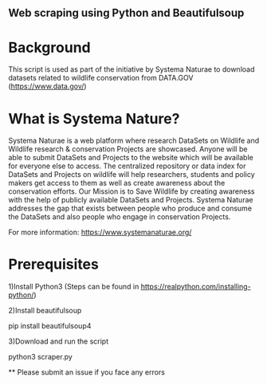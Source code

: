 ## Web scraping using Python and Beautifulsoup

# Background

This script is used as part of the initiative by Systema Naturae to download datasets related to wildlife conservation from DATA.GOV (https://www.data.gov/)

# What is Systema Nature?

Systema Naturae is a web platform where research DataSets on Wildlife and Wildlife research & conservation Projects are showcased. Anyone will be able to submit DataSets and Projects to the website which will be available for everyone else to access.
The centralized repository or data index for DataSets and Projects on wildlife will help researchers, students and policy makers get access to them as well as create awareness about the conservation efforts.
Our Mission is to Save Wildlife by creating awareness with the help of publicly available DataSets and Projects. Systema Naturae addresses the gap that exists between people who produce and consume the DataSets and also people who engage in conservation Projects.

For more information: https://www.systemanaturae.org/

# Prerequisites

1)Install Python3 (Steps can be found in https://realpython.com/installing-python/)

2)Install beautifulsoup

pip install beautifulsoup4

3)Download and run the script

python3 scraper.py

** Please submit an issue if you face any errors



